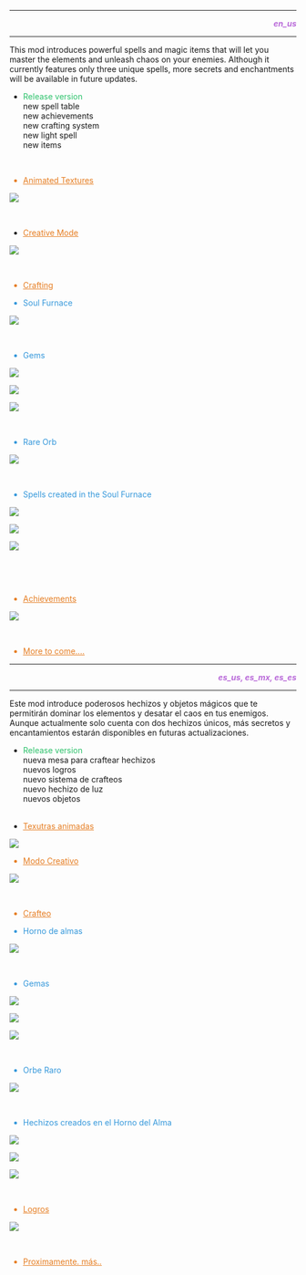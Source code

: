 <hr>
<p style="text-align: right;"><em><span style="color: #b96ad9;"><strong>en_us</strong></span></em></p>
<hr>
<p style="text-align: left;">This mod introduces powerful spells and magic items that will let you master the elements and unleash chaos on your enemies. Although it currently features only three unique spells, more secrets and enchantments will be available in future updates.</p>
<ul>
<li><span style="color: #2dc26b;">Release version</span><br>new spell table<br>new achievements<br>new crafting system<br>new light spell<br>new items</li>
</ul>
<p>&nbsp;</p>
<ul>
<li style="text-align: left; color: #e67e23;"><span style="text-decoration: underline;"><span style="color: #e67e23; text-decoration: underline;">Animated Textures</span></span></li>
</ul>
<p><img style="display: block; margin-left: auto; margin-right: auto;" src="https://media.forgecdn.net/attachments/description/1061607/description_ed769351-2b9c-4227-8eae-5b9d1434fde8.gif"></p>
<p>&nbsp;</p>
<ul>
<li style="text-align: left;"><span style="text-decoration: underline;"><span style="color: #e67e23; text-decoration: underline;">Creative Mode</span></span></li>
</ul>
<div class="spoiler">
<p><img style="display: block; margin-left: auto; margin-right: auto;" src="https://media.forgecdn.net/attachments/description/1061607/description_acfb6c87-7ece-4100-9420-3d11835067b5.png"></p>
</div>
<p style="text-align: left;">&nbsp;</p>
<ul>
<li style="text-align: left; color: #e67e23;"><span style="text-decoration: underline;"><span style="color: #e67e23; text-decoration: underline;">Crafting</span></span></li>
</ul>
<div class="spoiler">
<ul>
<li style="color: #3598db;"><span style="color: #3598db;">Soul Furnace</span></li>
</ul>
<p><img style="display: block; margin-left: auto; margin-right: auto;" src="https://media.forgecdn.net/attachments/description/1061607/description_68733944-2044-4b4b-a299-691d0a49f04e.png"></p>
</div>
<p style="text-align: left;">&nbsp;</p>
<div class="spoiler">
<ul>
<li style="color: #3598db;"><span style="color: #3598db;">Gems</span></li>
</ul>
<p><img style="display: block; margin-left: auto; margin-right: auto;" src="https://media.forgecdn.net/attachments/description/1061607/description_8909800f-4cb6-4450-b3fc-0c43992a944a.png"></p>
<p><img style="display: block; margin-left: auto; margin-right: auto;" src="https://media.forgecdn.net/attachments/description/1061607/description_4f1267bc-5b99-45a6-b176-451da8fb4a3c.png"></p>
<p><img style="display: block; margin-left: auto; margin-right: auto;" src="https://media.forgecdn.net/attachments/description/1061607/description_a9c9acb5-3858-43d5-9304-f2d632689d58.png"></p>
</div>
<p style="text-align: left;">&nbsp;</p>
<div class="spoiler">
<ul>
<li style="color: #3598db;"><span style="color: #3598db;">Rare Orb</span></li>
</ul>
<p><img style="display: block; margin-left: auto; margin-right: auto;" src="https://media.forgecdn.net/attachments/description/1061607/description_0cc5e22b-1ed2-44a0-85f8-dfcd1247c559.png"></p>
</div>
<p style="text-align: left;">&nbsp;</p>
<div class="spoiler">
<ul>
<li style="color: #3598db;"><span style="color: #3598db;">Spells created in the Soul Furnace</span></li>
</ul>
<p><img style="display: block; margin-left: auto; margin-right: auto;" src="https://media.forgecdn.net/attachments/description/1061607/description_a192cb33-7242-4924-b564-7ab2aa70e73a.png"></p>
<p><img style="font-weight: 400; color: #999; display: block; margin-left: auto; margin-right: auto;" src="https://media.forgecdn.net/attachments/description/1061607/description_1b670280-a3f1-4ff4-b500-dce0bc1d3bf6.png"></p>
<p><img style="display: block; margin-left: auto; margin-right: auto;" src="https://media.forgecdn.net/attachments/description/1061607/description_8525a969-16eb-47ba-a841-3e67464ed2bf.png"></p>
</div>
<p style="text-align: left;">&nbsp;</p>
<p style="text-align: left;">&nbsp;</p>
<ul>
<li style="text-align: left; color: #e67e23;"><span style="text-decoration: underline;"><span style="color: #e67e23; text-decoration: underline;">Achievements</span></span></li>
</ul>
<div class="spoiler">
<p><img style="display: block; margin-left: auto; margin-right: auto;" src="https://media.forgecdn.net/attachments/description/1061607/description_fbc34f24-7765-48ef-9369-1e7854272717.png"></p>
</div>
<p>&nbsp;</p>
<ul>
<li style="text-align: left; color: #e67e23;"><span style="text-decoration: underline;"><span style="color: #e67e23; text-decoration: underline;">More to come....</span></span></li>
</ul>

<hr>
<p style="text-align: right;"><em><span style="color: #b96ad9;"><strong>es_us, es_mx, es_es</strong></span></em></p>
<hr>
<p style="text-align: left;">Este mod introduce poderosos hechizos y objetos m&aacute;gicos que te permitir&aacute;n dominar los elementos y desatar el caos en tus enemigos. Aunque actualmente solo cuenta con dos hechizos &uacute;nicos, m&aacute;s secretos y encantamientos estar&aacute;n disponibles en futuras actualizaciones.</p>
<ul>
<li><span style="color: #2dc26b;">Release version</span><br>nueva mesa para craftear hechizos<br>nuevos logros<br>nuevo sistema de crafteos<br>nuevo hechizo de luz<br>nuevos objetos<br><br></li>
</ul>
<ul>
<li><span style="text-decoration: underline;"><span style="color: #e67e23; text-decoration: underline;">Texutras animadas</span></span></li>
</ul>
<p style="text-align: left;"><img style="display: block; margin-left: auto; margin-right: auto;" src="https://media.forgecdn.net/attachments/description/1061607/description_ed769351-2b9c-4227-8eae-5b9d1434fde8.gif"></p>
<ul>
<li style="color: #e67e23;"><span style="text-decoration: underline;"><span style="color: #e67e23; text-decoration: underline;">Modo Creativo</span></span></li>
</ul>
<div class="spoiler">
<p><img style="display: block; margin-left: auto; margin-right: auto;" src="https://media.forgecdn.net/attachments/description/1061607/description_acfb6c87-7ece-4100-9420-3d11835067b5.png"></p>
</div>
<p>&nbsp;</p>
<ul>
<li style="color: #e67e23;"><span style="text-decoration: underline; color: #e67e23;">Crafteo</span></li>
</ul>
<div class="spoiler">
<ul>
<li style="color: #3598db;"><span style="color: #3598db;">Horno de almas</span></li>
</ul>
<p><img style="display: block; margin-left: auto; margin-right: auto;" src="https://media.forgecdn.net/attachments/description/1061607/description_68733944-2044-4b4b-a299-691d0a49f04e.png"></p>
</div>
<p>&nbsp;</p>
<div class="spoiler">
<ul>
<li style="color: #3598db;"><span style="color: #3598db;">Gemas</span></li>
</ul>
<p><img style="display: block; margin-left: auto; margin-right: auto;" src="https://media.forgecdn.net/attachments/description/1061607/description_8909800f-4cb6-4450-b3fc-0c43992a944a.png"></p>
<p><img style="display: block; margin-left: auto; margin-right: auto;" src="https://media.forgecdn.net/attachments/description/1061607/description_4f1267bc-5b99-45a6-b176-451da8fb4a3c.png"></p>
<p><img style="display: block; margin-left: auto; margin-right: auto;" src="https://media.forgecdn.net/attachments/description/1061607/description_a9c9acb5-3858-43d5-9304-f2d632689d58.png"></p>
</div>
<p>&nbsp;</p>
<div class="spoiler">
<ul>
<li style="color: #3598db;"><span style="color: #3598db;">Orbe Raro</span></li>
</ul>
<p><img style="display: block; margin-left: auto; margin-right: auto;" src="https://media.forgecdn.net/attachments/description/1061607/description_0cc5e22b-1ed2-44a0-85f8-dfcd1247c559.png"></p>
</div>
<p>&nbsp;</p>
<div class="spoiler">
<ul>
<li style="color: #3598db;"><span style="color: #3598db;">Hechizos creados en el Horno del Alma</span></li>
</ul>
<p><img style="display: block; margin-left: auto; margin-right: auto;" src="https://media.forgecdn.net/attachments/description/1061607/description_a192cb33-7242-4924-b564-7ab2aa70e73a.png"></p>
<p><img style="font-weight: 400; color: #999; display: block; margin-left: auto; margin-right: auto;" src="https://media.forgecdn.net/attachments/description/1061607/description_1b670280-a3f1-4ff4-b500-dce0bc1d3bf6.png"></p>
<p><img style="display: block; margin-left: auto; margin-right: auto;" src="https://media.forgecdn.net/attachments/description/1061607/description_8525a969-16eb-47ba-a841-3e67464ed2bf.png"></p>
</div>
<p>&nbsp;</p>
<ul>
<li style="color: #e67e23;"><span style="text-decoration: underline; color: #e67e23;">Logros</span></li>
</ul>
<div class="spoiler">
<p><img style="display: block; margin-left: auto; margin-right: auto;" src="https://media.forgecdn.net/attachments/description/1061607/description_fbc34f24-7765-48ef-9369-1e7854272717.png"></p>
</div>
<p>&nbsp;</p>
<ul>
<li style="color: #e67e23;"><span style="text-decoration: underline;"><span style="color: #e67e23; text-decoration: underline;">Proximamente. m&aacute;s..</span></span></li>
</ul>


